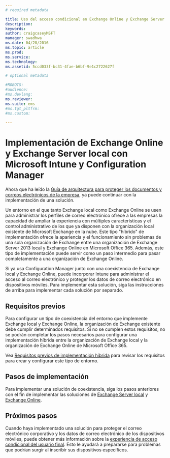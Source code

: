 ```yaml
---
# required metadata

title: Uso del acceso condicional en Exchange Online y Exchange Server con Microsoft Intune y Configuration Manager
description:
keywords:
author: craigcaseyMSFT
manager: swadhwa
ms.date: 04/28/2016
ms.topic: article
ms.prod:
ms.service:
ms.technology:
ms.assetid: 5ccd033f-bc31-4fae-b6bf-9e1c2722627f

# optional metadata

#ROBOTS:
#audience:
#ms.devlang:
ms.reviewer: 
ms.suite: ems
#ms.tgt_pltfrm:
#ms.custom:

---
```


# Implementación de Exchange Online y Exchange Server local con Microsoft Intune y Configuration Manager
Ahora que ha leído la [Guía de arquitectura para proteger los documentos y correos electrónicos de la empresa](architecture-guidance-for-protecting-company-email-and-documents.md), ya puede continuar con la implementación de una solución.

Un entorno en el que tanto Exchange local como Exchange Online se usen para administrar los perfiles de correo electrónico ofrece a las empresas la capacidad de ampliar la experiencia con múltiples características y el control administrativo de los que ya disponen con la organización local existente de Microsoft Exchange en la nube. Este tipo "híbrido" de implementación ofrece la apariencia y el funcionamiento sin problemas de una sola organización de Exchange entre una organización de Exchange Server 2013 local y Exchange Online en Microsoft Office 365. Además, este tipo de implementación puede servir como un paso intermedio para pasar completamente a una organización de Exchange Online.

Si ya usa Configuration Manager junto con una coexistencia de Exchange local y Exchange Online, puede incorporar Intune para administrar el acceso al correo electrónico y proteger los datos de correo electrónico en dispositivos móviles. Para implementar esta solución, siga las instrucciones de arriba para implementar cada solución por separado.

## Requisitos previos
Para configurar un tipo de coexistencia del entorno que implemente Exchange local y Exchange Online, la organización de Exchange existente debe cumplir determinados requisitos. Si no se cumplen estos requisitos, no se podrán completar los pasos necesarios para configurar una implementación híbrida entre la organización de Exchange local y la organización de Exchange Online de Microsoft Office 365.

Vea [Requisitos previos de implementación híbrida](https://technet.microsoft.com/en-us/library/hh534377.aspx) para revisar los requisitos para crear y configurar este tipo de entorno.

## Pasos de implementación
Para implementar una solución de coexistencia, siga los pasos anteriores con el fin de implementar las soluciones de [Exchange Server local](conditional-access-intune-configmgr-exchange.md) y [Exchange Online](conditional-access-intune-configmgr-exchange-online.md).

## Próximos pasos
Cuando haya implementado una solución para proteger el correo electrónico corporativo y los datos de correo electrónico de los dispositivos móviles, puede obtener más información sobre la [experiencia de acceso condicional del usuario final](end-user-experience-conditional-access.md). Esto le ayudará a prepararse para problemas que podrían surgir al inscribir sus dispositivos específicos.


<!--HONumber=Apr16_HO4-->



